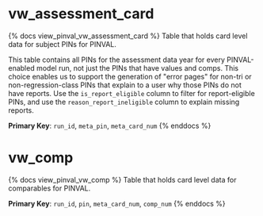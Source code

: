 # vw_assessment_card

{% docs view_pinval_vw_assessment_card %}
Table that holds card level data for subject PINs for PINVAL.

This table contains all PINs for the assessment data year for every
PINVAL-enabled model run, not just the PINs that have values and comps.
This choice enables us to support the generation of "error pages" for
non-tri or non-regression-class PINs that explain to a user why those PINs
do not have reports. Use the `is_report_eligible` column to filter for
report-eligible PINs, and use the `reason_report_ineligible` column to explain
missing reports.

**Primary Key**: `run_id`, `meta_pin`, `meta_card_num`
{% enddocs %}

# vw_comp

{% docs view_pinval_vw_comp %}
Table that holds card level data for comparables for PINVAL.

**Primary Key**: `run_id`, `pin`, `meta_card_num`, `comp_num`
{% enddocs %}
